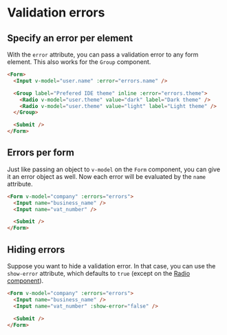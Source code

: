 # Validation errors

## Specify an error per element

With the `error` attribute, you can pass a validation error to any form element. This also works for the `Group` component.

```html
<Form>
  <Input v-model="user.name" :error="errors.name" />

  <Group label="Prefered IDE theme" inline :error="errors.theme">
    <Radio v-model="user.theme" value="dark" label="Dark theme" />
    <Radio v-model="user.theme" value="light" label="Light theme" />
  </Group>

  <Submit />
</Form>
```

## Errors per form

Just like passing an object to `v-model` on the `Form` component, you can give it an error object as well. Now each error will be evaluated by the `name` attribute.

```html
<Form v-model="company" :errors="errors">
  <Input name="business_name" />
  <Input name="vat_number" />

  <Submit />
</Form>
```

## Hiding errors

Suppose you want to hide a validation error. In that case, you can use the `show-error` attribute, which defaults to `true` (except on the [Radio component](#group-component)).

```html
<Form v-model="company" :errors="errors">
  <Input name="business_name" />
  <Input name="vat_number" :show-error="false" />

  <Submit />
</Form>
```